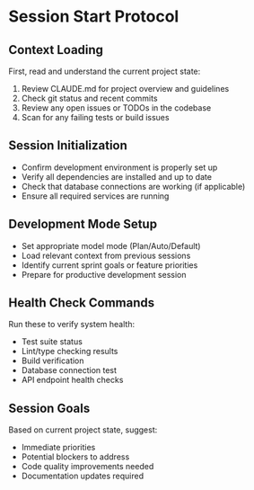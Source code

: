 # Session Start Protocol

## Context Loading
First, read and understand the current project state:
1. Review CLAUDE.md for project overview and guidelines
2. Check git status and recent commits
3. Review any open issues or TODOs in the codebase
4. Scan for any failing tests or build issues

## Session Initialization
- Confirm development environment is properly set up
- Verify all dependencies are installed and up to date
- Check that database connections are working (if applicable)
- Ensure all required services are running

## Development Mode Setup
- Set appropriate model mode (Plan/Auto/Default)
- Load relevant context from previous sessions
- Identify current sprint goals or feature priorities
- Prepare for productive development session

## Health Check Commands
Run these to verify system health:
- Test suite status
- Lint/type checking results
- Build verification
- Database connection test
- API endpoint health checks

## Session Goals
Based on current project state, suggest:
- Immediate priorities
- Potential blockers to address
- Code quality improvements needed
- Documentation updates required